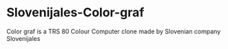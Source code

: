 # Slovenijales-Color-graf
Color graf is a TRS 80 Colour Computer clone made by Slovenian company Slovenijales
